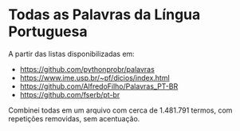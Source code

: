 # Todas as Palavras da Língua Portuguesa
A partir das listas disponibilizadas em:
- https://github.com/pythonprobr/palavras 
- https://www.ime.usp.br/~pf/dicios/index.html
- https://github.com/AlfredoFilho/Palavras_PT-BR
- https://github.com/fserb/pt-br

Combinei todas em um arquivo com cerca de 1.481.791 termos, com repetições removidas, sem acentuação.
